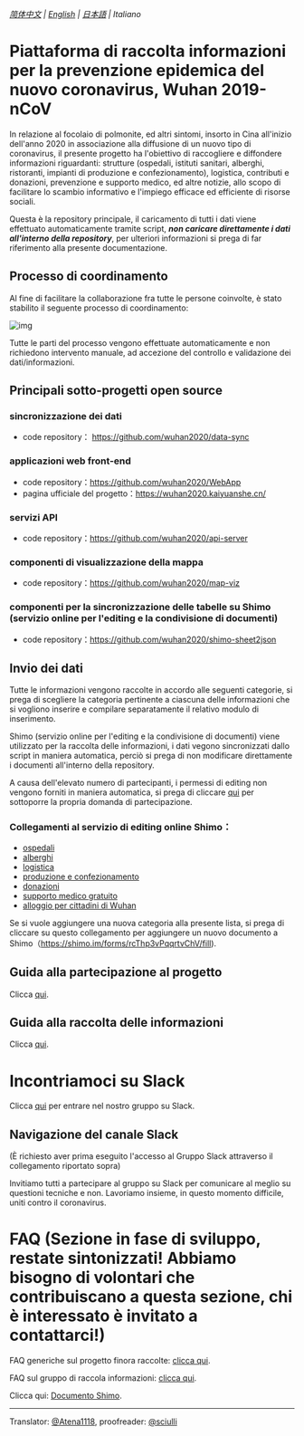 *[简体中文](./README.md) | [English](./README_EN.md) | [日本語](./README_JP.md) | Italiano*

# Piattaforma di raccolta informazioni per la prevenzione epidemica del nuovo coronavirus, Wuhan 2019-nCoV

In relazione al focolaio di polmonite, ed altri sintomi, insorto in Cina all'inizio dell'anno 2020 in associazione alla diffusione di un nuovo tipo di coronavirus, il presente progetto ha l'obiettivo di raccogliere e diffondere informazioni riguardanti: strutture (ospedali, istituti sanitari, alberghi, ristoranti, impianti di produzione e confezionamento), logistica, contributi e donazioni, prevenzione e supporto medico, ed altre notizie, allo scopo di facilitare lo scambio informativo e l'impiego efficace ed efficiente di risorse sociali.

Questa è la repository principale, il caricamento di tutti i dati viene effettuato automaticamente tramite script,  **_non caricare direttamente i dati all'interno della repository_**, per ulteriori informazioni si prega di far riferimento alla presente documentazione.

## Processo di coordinamento

Al fine di facilitare la collaborazione fra tutte le persone coinvolte, è stato stabilito il seguente processo di coordinamento:

![img](https://yokii.cn/i/it.jpg)

Tutte le parti del processo vengono effettuate automaticamente e non richiedono intervento manuale, ad accezione del controllo e validazione dei dati/informazioni.

## Principali sotto-progetti open source

### sincronizzazione dei dati

- code repository： https://github.com/wuhan2020/data-sync

### applicazioni web front-end

- code repository：https://github.com/wuhan2020/WebApp
- pagina ufficiale del progetto：https://wuhan2020.kaiyuanshe.cn/

### servizi API

- code repository：https://github.com/wuhan2020/api-server

### componenti di visualizzazione della mappa

- code repository：https://github.com/wuhan2020/map-viz

### componenti per la sincronizzazione delle tabelle su Shimo (servizio online per l'editing e la condivisione di documenti)

- code repository：https://github.com/wuhan2020/shimo-sheet2json

## Invio dei dati

Tutte le informazioni vengono raccolte in accordo alle seguenti categorie, si prega di scegliere la categoria pertinente a ciascuna delle informazioni che si vogliono inserire e compilare separatamente il relativo modulo di inserimento.

Shimo (servizio online per l'editing e la condivisione di documenti) viene utilizzato per la raccolta delle informazioni, i dati vegono sincronizzati dallo script in maniera automatica, perciò si prega di non modificare direttamente i documenti all'interno della repository.

A causa dell'elevato numero di partecipanti, i permessi di editing non vengono forniti in maniera automatica, si prega di cliccare [qui](https://shimo.im/forms/YVJkGrGCWwQPTpqY/fill) per sottoporre la propria domanda di partecipazione.

### Collegamenti al servizio di editing online Shimo：

- [ospedali](https://shimo.im/sheets/q6WP3DpKKgVW63Pr/4WbFN/ )
- [alberghi](https://shimo.im/sheets/Hd9C3QytrJK3RWxG/z1rye/)
- [logistica](https://shimo.im/sheets/RTHXp3ghtKXY3GcC/MODOC/)
- [produzione e confezionamento](https://shimo.im/sheets/pchvJ6ddyRHHdXtv/MODOC/)
- [donazioni](https://shimo.im/sheets/W3gxW6cwkYTDY6DD/)
- [supporto medico gratuito](https://shimo.im/sheets/JgXjYCJJTRQxJ3GP/MODOC/)
- [alloggio per cittadini di Wuhan](https://shimo.im/sheets/pdHRcXyKqJdqPyGJ/MODOC/)

Se si vuole aggiungere una nuova categoria alla presente lista, si prega di cliccare su questo collegamento per aggiungere un nuovo documento a Shimo（https://shimo.im/forms/rcThp3vPqqrtvChV/fill).


## Guida alla partecipazione al progetto

Clicca [qui](./CONTRIBUTING.md).

## Guida alla raccolta delle informazioni

Clicca [qui](./INFORMATION_GUIDE.md).

# Incontriamoci su Slack

Clicca [qui](https://join.slack.com/t/wuhan2020/shared_invite/enQtOTQxMTU4MzgyNTYwLWIxMTMyNWI4NWE2YTk3NGRjZGJhMjUzNmJhMjg1MDQ3OTEzNDE5NGY4MWFhMjRlYWU4MmE3ZGQyOGU4N2YwMzY) per entrare nel nostro gruppo su Slack.

## Navigazione del canale Slack

(È richiesto aver prima eseguito l'accesso al Gruppo Slack attraverso il collegamento riportato sopra)

Invitiamo tutti a partecipare al gruppo su Slack per comunicare al meglio su questioni tecniche e non. Lavoriamo insieme, in questo momento difficile, uniti contro il coronavirus.

# FAQ (Sezione in fase di sviluppo, restate sintonizzati! Abbiamo bisogno di volontari che contribuiscano a questa sezione, chi è interessato è invitato a contattarci!)

FAQ generiche sul progetto finora raccolte: [clicca qui](../overview/faq.md).

FAQ sul gruppo di raccola informazioni: [clicca qui](https://shimo.im/docs/JqX9CvrqphPV9T3J/).

Clicca qui: [Documento Shimo](https://shimo.im/docs/DdWvXvtvpxrqrJ83).

---
Translator: [@Atena1118](https://github.com/Atena1118), proofreader: [@sciulli](https://github.com/sciulli)
